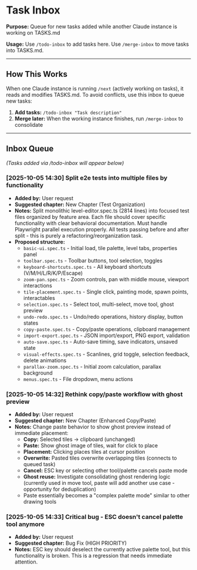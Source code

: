 # Task Inbox

**Purpose:** Queue for new tasks added while another Claude instance is working on TASKS.md

**Usage:** Use `/todo-inbox` to add tasks here. Use `/merge-inbox` to move tasks into TASKS.md.

---

## How This Works

When one Claude instance is running `/next` (actively working on tasks), it reads and modifies TASKS.md. To avoid conflicts, use this inbox to queue new tasks:

1. **Add tasks:** `/todo-inbox "Task description"`
2. **Merge later:** When the working instance finishes, run `/merge-inbox` to consolidate

---

## Inbox Queue

_(Tasks added via /todo-inbox will appear below)_

### [2025-10-05 14:30] Split e2e tests into multiple files by functionality
- **Added by:** User request
- **Suggested chapter:** New Chapter (Test Organization)
- **Notes:** Split monolithic level-editor.spec.ts (2814 lines) into focused test files organized by feature area. Each file should cover specific functionality with clear behavioral documentation. Must handle Playwright parallel execution properly. All tests passing before and after split - this is purely a refactoring/reorganization task.
- **Proposed structure:**
  - `basic-ui.spec.ts` - Initial load, tile palette, level tabs, properties panel
  - `toolbar.spec.ts` - Toolbar buttons, tool selection, toggles
  - `keyboard-shortcuts.spec.ts` - All keyboard shortcuts (V/M/H/L/R/K/P/Escape)
  - `zoom-pan.spec.ts` - Zoom controls, pan with middle mouse, viewport interactions
  - `tile-placement.spec.ts` - Single click, painting mode, spawn points, interactables
  - `selection.spec.ts` - Select tool, multi-select, move tool, ghost preview
  - `undo-redo.spec.ts` - Undo/redo operations, history display, button states
  - `copy-paste.spec.ts` - Copy/paste operations, clipboard management
  - `import-export.spec.ts` - JSON import/export, PNG export, validation
  - `auto-save.spec.ts` - Auto-save timing, save indicators, unsaved state
  - `visual-effects.spec.ts` - Scanlines, grid toggle, selection feedback, delete animations
  - `parallax-zoom.spec.ts` - Initial zoom calculation, parallax background
  - `menus.spec.ts` - File dropdown, menu actions

### [2025-10-05 14:32] Rethink copy/paste workflow with ghost preview
- **Added by:** User request
- **Suggested chapter:** New Chapter (Enhanced Copy/Paste)
- **Notes:** Change paste behavior to show ghost preview instead of immediate placement:
  - **Copy:** Selected tiles → clipboard (unchanged)
  - **Paste:** Show ghost image of tiles, wait for click to place
  - **Placement:** Clicking places tiles at cursor position
  - **Overwrite:** Pasted tiles overwrite overlapping tiles (connects to queued task)
  - **Cancel:** ESC key or selecting other tool/palette cancels paste mode
  - **Ghost reuse:** Investigate consolidating ghost rendering logic (currently used in move tool, paste will add another use case - opportunity for deduplication)
  - Paste essentially becomes a "complex palette mode" similar to other drawing tools

### [2025-10-05 14:33] Critical bug - ESC doesn't cancel palette tool anymore
- **Added by:** User request
- **Suggested chapter:** Bug Fix (HIGH PRIORITY)
- **Notes:** ESC key should deselect the currently active palette tool, but this functionality is broken. This is a regression that needs immediate attention.
